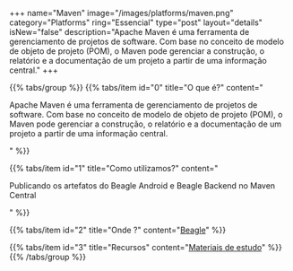 +++
name="Maven"
image="/images/platforms/maven.png"
category="Platforms"
ring="Essencial"
type="post"
layout="details"
isNew="false"
description="Apache Maven é uma ferramenta de gerenciamento de projetos de software. Com base no conceito de modelo de objeto de projeto (POM), o Maven pode gerenciar a construção, o relatório e a documentação de um projeto a partir de uma informação central."
+++

{{% tabs/group %}}
  {{% tabs/item id="0" title="O que é?" content="<p>Apache Maven é uma ferramenta de gerenciamento de projetos de software. Com base no conceito de modelo de objeto de projeto (POM), o Maven pode gerenciar a construção, o relatório e a documentação de um projeto a partir de uma informação central.</p>" %}}

  {{% tabs/item id="1" title="Como utilizamos?" content="<p>Publicando os artefatos do Beagle Android e Beagle Backend no Maven Central</p>" %}}

  {{% tabs/item id="2" title="Onde ?" content="<a href='https://usebeagle.io/' target='_blank'>Beagle</a>" %}}

  {{% tabs/item id="3" title="Recursos" content="<a href='https://maven.apache.org/' target='_blank'>Materiais de estudo</a>" %}}
{{% /tabs/group %}}
